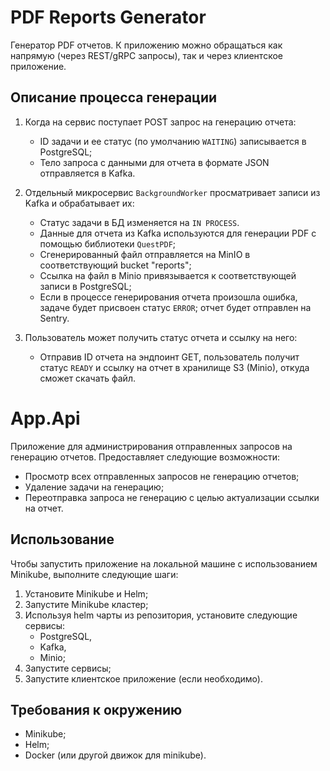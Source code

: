 # PDF Reports Generator

Генератор PDF отчетов. К приложению можно обращаться как напрямую (через REST/gRPC запросы), так и через клиентское приложение.

## Описание процесса генерации

1. Когда на сервис поступает POST запрос на генерацию отчета:
   - ID задачи и ее статус (по умолчанию `WAITING`) записывается в PostgreSQL;
   - Тело запроса с данными для отчета в формате JSON отправляется в Kafka.

2. Отдельный микросервис `BackgroundWorker` просматривает записи из Kafka и обрабатывает их:
   - Статус задачи в БД изменяется на `IN PROCESS`.
   - Данные для отчета из Kafka используются для генерации PDF с помощью библиотеки `QuestPDF`;
   - Сгенерированный файл отправляется на MinIO в соответствующий bucket "reports";
   - Ссылка на файл в Minio привязывается к соответствующей записи в PostgreSQL;
   - Если в процессе генерирования отчета произошла ошибка, задаче будет присвоен статус `ERROR`; отчет будет отправлен на Sentry.

3. Пользователь может получить статус отчета и ссылку на него:
   - Отправив ID отчета на эндпоинт GET, пользователь получит статус `READY` и ссылку на отчет в хранилище S3 (Minio), откуда сможет скачать файл.

# App.Api

Приложение для администрирования отправленных запросов на генерацию отчетов. Предоставляет следующие возможности:

- Просмотр всех отправленных запросов не генерацию отчетов;
- Удаление задачи на генерацию;
- Переотправка запроса не генерацию с целью актуализации ссылки на отчет.

## Использование

Чтобы запустить приложение на локальной машине с использованием Minikube, выполните следующие шаги:

1. Установите Minikube и Helm;
2. Запустите Minikube кластер;
3. Используя helm чарты из репозитория, установите следующие сервисы:
   - PostgreSQL,
   - Kafka,
   - Minio;
4. Запустите сервисы;
5. Запустите клиентское приложение (если необходимо).

## Требования к окружению

- Minikube;
- Helm;
- Docker (или другой движок для minikube).
